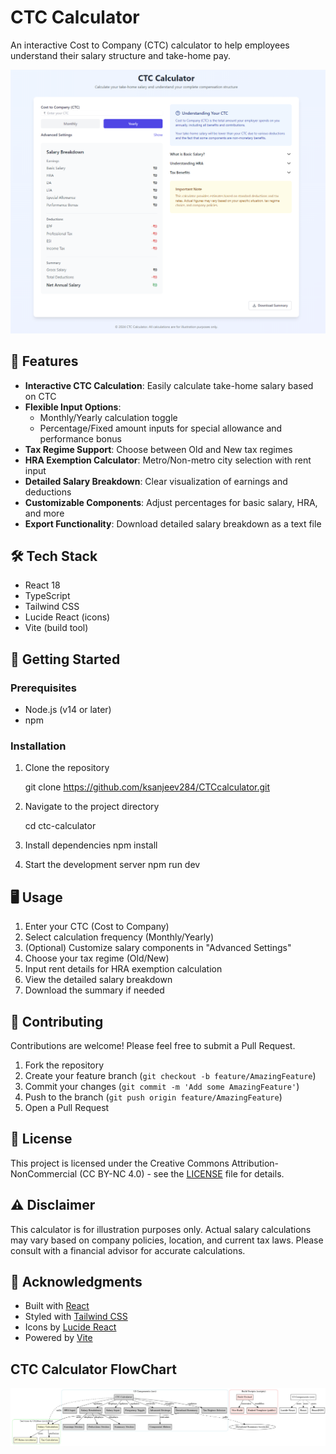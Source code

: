 # CTC Calculator

An interactive Cost to Company (CTC) calculator to help employees understand their salary structure and take-home pay.

![CTC Calculator Screenshot](screenshot.png)

## 🚀 Features

- **Interactive CTC Calculation**: Easily calculate take-home salary based on CTC
- **Flexible Input Options**: 
  - Monthly/Yearly calculation toggle
  - Percentage/Fixed amount inputs for special allowance and performance bonus
- **Tax Regime Support**: Choose between Old and New tax regimes
- **HRA Exemption Calculator**: Metro/Non-metro city selection with rent input
- **Detailed Salary Breakdown**: Clear visualization of earnings and deductions
- **Customizable Components**: Adjust percentages for basic salary, HRA, and more
- **Export Functionality**: Download detailed salary breakdown as a text file

## 🛠️ Tech Stack

- React 18
- TypeScript
- Tailwind CSS
- Lucide React (icons)
- Vite (build tool)

## 🏁 Getting Started

### Prerequisites

- Node.js (v14 or later)
- npm

### Installation

1. Clone the repository
   
   git clone https://github.com/ksanjeev284/CTCcalculator.git
   
2. Navigate to the project directory
   
    cd ctc-calculator
   
3. Install dependencies
   npm install

4. Start the development server
   npm run dev


## 🖥️ Usage

1. Enter your CTC (Cost to Company)
2. Select calculation frequency (Monthly/Yearly)
3. (Optional) Customize salary components in "Advanced Settings"
4. Choose your tax regime (Old/New)
5. Input rent details for HRA exemption calculation
6. View the detailed salary breakdown
7. Download the summary if needed

## 🤝 Contributing

Contributions are welcome! Please feel free to submit a Pull Request.

1. Fork the repository
2. Create your feature branch (`git checkout -b feature/AmazingFeature`)
3. Commit your changes (`git commit -m 'Add some AmazingFeature'`)
4. Push to the branch (`git push origin feature/AmazingFeature`)
5. Open a Pull Request

## 📄 License

This project is licensed under the Creative Commons Attribution-NonCommercial (CC BY-NC 4.0) - see the [LICENSE](LICENSE) file for details.

## ⚠️ Disclaimer

This calculator is for illustration purposes only. Actual salary calculations may vary based on company policies, location, and current tax laws. Please consult with a financial advisor for accurate calculations.

## 🙏 Acknowledgments

- Built with [React](https://reactjs.org/)
- Styled with [Tailwind CSS](https://tailwindcss.com/)
- Icons by [Lucide React](https://lucide.dev/)
- Powered by [Vite](https://vitejs.dev/)

## CTC Calculator FlowChart
![My Image](https://github.com/ksanjeev284/CTCcalculator/blob/main/CTC%20Calculator%20Map.jpeg)
   



